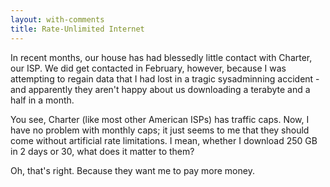 ```yaml
---
layout: with-comments
title: Rate-Unlimited Internet
---
```


In recent months, our house has had blessedly little contact with Charter, our
ISP. We did get contacted in February, however, because I was attempting to
regain data that I had lost in a tragic sysadminning accident - and apparently
they aren't happy about us downloading a terabyte and a half in a month.

You see, Charter (like most other American ISPs) has traffic caps. Now, I have
no problem with monthly caps; it just seems to me that they should come without
artificial rate limitations. I mean, whether I download 250 GB in 2 days or 30,
what does it matter to them?

Oh, that's right.  Because they want me to pay more money.

